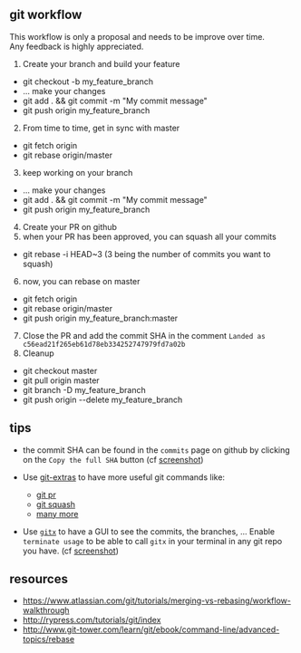 ## git workflow

This workflow is only a proposal and needs to be improve over time.  
Any feedback is highly appreciated.

1.  Create your branch and build your feature
  * git checkout -b my_feature_branch
  * ... make your changes
  * git add . && git commit -m "My commit message"
  * git push origin my_feature_branch  
2. From time to time, get in sync with master
  * git fetch origin
  * git rebase origin/master
3. keep working on your branch
  * ... make your changes
  * git add . && git commit -m "My commit message"
  * git push origin my_feature_branch
4. Create your PR on github
5. when your PR has been approved, you can squash all your commits  
  * git rebase -i HEAD~3 (3 being the number of commits you want to squash)
6. now, you can rebase on master
  * git fetch origin
  * git rebase origin/master
  * git push origin my_feature_branch:master
7. Close the PR and add the commit SHA in the comment
  `Landed as c56ead21f265eb61d78eb334252747979fd7a02b`
8. Cleanup
 * git checkout master
 * git pull origin master
 * git branch -D my_feature_branch
 * git push origin --delete my_feature_branch


## tips
* the commit SHA can be found in the `commits` page on github by clicking on the `Copy the full SHA` button (cf [screenshot](https://github.com/mycsHQ/tip-of-the-week/blob/master/images/get-full-commit-sha.png?raw=true))

* Use [git-extras](https://github.com/tj/git-extras) to have more useful git commands like:
    * [git pr](https://github.com/tj/git-extras/blob/master/Commands.md#git-pr)
    * [git squash](https://github.com/tj/git-extras/blob/master/Commands.md#git-squash)
    * [many more](https://github.com/tj/git-extras/blob/master/Commands.md)

* Use [`gitx`](https://rowanj.github.io/gitx/) to have a GUI to see the commits, the branches, ... Enable `terminate usage` to be able to call `gitx` in your terminal in any git repo you have. (cf [screenshot](https://github.com/mycsHQ/tip-of-the-week/blob/master/images/gitx-terminal-usage.png?raw=true))


## resources
- https://www.atlassian.com/git/tutorials/merging-vs-rebasing/workflow-walkthrough
- http://rypress.com/tutorials/git/index
- http://www.git-tower.com/learn/git/ebook/command-line/advanced-topics/rebase
